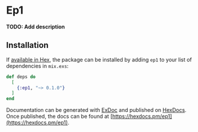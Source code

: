 # Ep1

**TODO: Add description**

## Installation

If [available in Hex](https://hex.pm/docs/publish), the package can be installed
by adding `ep1` to your list of dependencies in `mix.exs`:

```elixir
def deps do
  [
    {:ep1, "~> 0.1.0"}
  ]
end
```

Documentation can be generated with [ExDoc](https://github.com/elixir-lang/ex_doc)
and published on [HexDocs](https://hexdocs.pm). Once published, the docs can
be found at [https://hexdocs.pm/ep1](https://hexdocs.pm/ep1).

